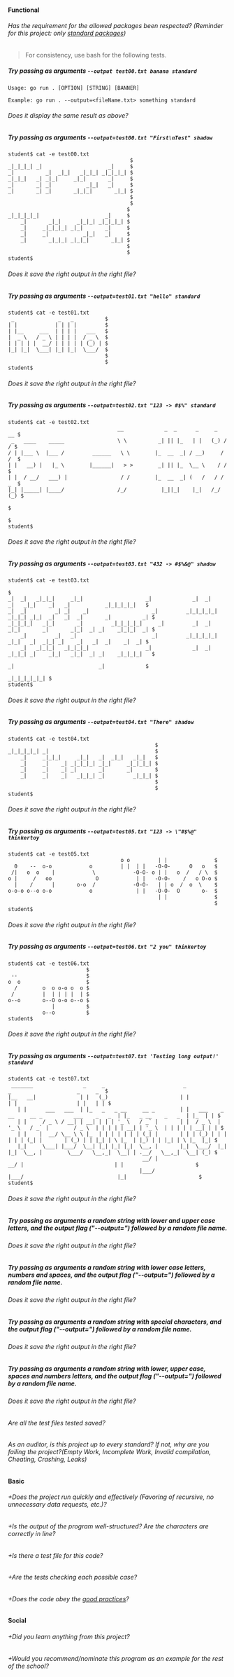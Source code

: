 #### Functional

###### Has the requirement for the allowed packages been respected? (Reminder for this project: only [standard packages](https://golang.org/pkg/))

> For consistency, use bash for the following tests.

##### Try passing as arguments `--output test00.txt banana standard`

```
Usage: go run . [OPTION] [STRING] [BANNER]

Example: go run . --output=<fileName.txt> something standard
```

###### Does it display the same result as above?

##### Try passing as arguments `--output=test00.txt "First\nTest" shadow`

```
student$ cat -e test00.txt
                                       $
_|_|_|_| _|                     _|     $
_|          _|  _|_|   _|_|_| _|_|_|_| $
_|_|_|   _| _|_|     _|_|       _|     $
_|       _| _|           _|_|   _|     $
_|       _| _|       _|_|_|       _|_| $
                                       $
                                       $
                                      $
_|_|_|_|_|                     _|     $
    _|       _|_|     _|_|_| _|_|_|_| $
    _|     _|_|_|_| _|_|       _|     $
    _|     _|           _|_|   _|     $
    _|       _|_|_| _|_|_|       _|_| $
                                      $
                                      $
student$
```

###### Does it save the right output in the right file?

##### Try passing as arguments `--output=test01.txt "hello" standard`

```
student$ cat -e test01.txt
 _              _   _          $
| |            | | | |         $
| |__     ___  | | | |   ___   $
|  _ \   / _ \ | | | |  / _ \  $
| | | | |  __/ | | | | | (_) | $
|_| |_|  \___| |_| |_|  \___/  $
                               $
                               $
student$
```

###### Does it save the right output in the right file?

##### Try passing as arguments `--output=test02.txt "123 -> #$%" standard`

```
student$ cat -e test02.txt
                                   __             _  _      _     _   __ $
 _   ____    _____                 \ \          _| || |_   | |   (_) / / $
/ | |___ \  |___ /         ______   \ \        |_  __  _| / __)     / /  $
| |   __) |   |_ \        |______|   > >        _| || |_  \__ \    / /   $
| |  / __/   ___) |                 / /        |_  __  _| (   /   / / _  $
|_| |_____| |____/                 /_/           |_||_|    |_|   /_/ (_) $
                                                                         $
                                                                         $
student$
```

###### Does it save the right output in the right file?

##### Try passing as arguments `--output=test03.txt "432 -> #$%&@" shadow`

```
student$ cat -e test03.txt
                                                                                                                  $
_|  _|   _|_|_|     _|_|                    _|             _|  _|     _|   _|_|    _|   _|           _|_|_|_|_|   $
_|  _|         _| _|    _|                    _|         _|_|_|_|_| _|_|_| _|_|  _|   _|  _|       _|          _| $
_|_|_|_|   _|_|       _|         _|_|_|_|_|     _|         _|  _|   _|_|       _|       _|_|  _| _|    _|_|_|  _| $
    _|         _|   _|                        _|         _|_|_|_|_|   _|_|   _|  _|_| _|    _|   _|  _|    _|  _| $
    _|   _|_|_|   _|_|_|_|                  _|             _|  _|   _|_|_| _|    _|_|   _|_|  _| _|    _|_|_|_|   $
                                                                      _|                           _|             $
                                                                                                     _|_|_|_|_|_| $
student$
```

###### Does it save the right output in the right file?

##### Try passing as arguments `--output=test04.txt "There" shadow`

```
student$ cat -e test04.txt
                                               $
_|_|_|_|_| _|                                  $
    _|     _|_|_|     _|_|   _|  _|_|   _|_|   $
    _|     _|    _| _|_|_|_| _|_|     _|_|_|_| $
    _|     _|    _| _|       _|       _|       $
    _|     _|    _|   _|_|_| _|         _|_|_| $
                                               $
                                               $
student$
```

###### Does it save the right output in the right file?

##### Try passing as arguments `--output=test05.txt "123 -> \"#$%@" thinkertoy`

```
student$ cat -e test05.txt
                                    o o         | |               $
  0    --  o-o            o         | |  | |   -O-O-      O   o   $
 /|   o  o    |            \            -O-O- o | |   o  /   / \  $
o |     /   oo              O            | |   -O-O-    /   o O-o $
  |    /      |       o-o  /            -O-O-   | | o  /  o  \    $
o-o-o o--o o-o            o              | |   -O-O-  O       o-  $
                                                | |               $
                                                                  $
student$
```

###### Does it save the right output in the right file?

##### Try passing as arguments `--output=test06.txt "2 you" thinkertoy`

```
student$ cat -e test06.txt
                         $
 --                      $
o  o                     $
  /        o  o o-o o  o $
 /         |  | | | |  | $
o--o       o--O o-o o--o $
              |          $
           o--o          $
student$
```

###### Does it save the right output in the right file?

##### Try passing as arguments `--output=test07.txt 'Testing long output!' standard`

```
student$ cat -e test07.txt
 _______                _     _                         _                                                 _                     _     _  $
|__   __|              | |   (_)                       | |                                               | |                   | |   | | $
   | |      ___   ___  | |_   _   _ __     __ _        | |   ___    _ __     __ _          ___    _   _  | |_   _ __    _   _  | |_  | | $
   | |     / _ \ / __| | __| | | | '_ \   / _` |       | |  / _ \  | '_ \   / _` |        / _ \  | | | | | __| | '_ \  | | | | | __| | | $
   | |    |  __/ \__ \ \ |_  | | | | | | | (_| |       | | | (_) | | | | | | (_| |       | (_) | | |_| | \ |_  | |_) | | |_| | \ |_  |_| $
   |_|     \___| |___/  \__| |_| |_| |_|  \__, |       |_|  \___/  |_| |_|  \__, |        \___/   \__,_|  \__| | .__/   \__,_|  \__| (_) $
                                           __/ |                             __/ |                             | |                       $
                                          |___/                             |___/                              |_|                       $
student$
```

###### Does it save the right output in the right file?

##### Try passing as arguments a random string with lower and upper case letters, and the output flag ("--output=") followed by a random file name.

###### Does it save the right output in the right file?

##### Try passing as arguments a random string with lower case letters, numbers and spaces, and the output flag ("--output=") followed by a random file name.

###### Does it save the right output in the right file?

##### Try passing as arguments a random string with special characters, and the output flag ("--output=") followed by a random file name.

###### Does it save the right output in the right file?

##### Try passing as arguments a random string with lower, upper case, spaces and numbers letters, and the output flag ("--output=") followed by a random file name.

###### Does it save the right output in the right file?

###### Are all the test files tested saved?

###### As an auditor, is this project up to every standard? If not, why are you failing the project?(Empty Work, Incomplete Work, Invalid compilation, Cheating, Crashing, Leaks)

#### Basic

###### +Does the project run quickly and effectively (Favoring of recursive, no unnecessary data requests, etc.)?

###### +Is the output of the program well-structured? Are the characters are correctly in line?

###### +Is there a test file for this code?

###### +Are the tests checking each possible case?

###### +Does the code obey the [good practices](../../good-practices/README.md)?

#### Social

###### +Did you learn anything from this project?

###### +Would you recommend/nominate this program as an example for the rest of the school?
